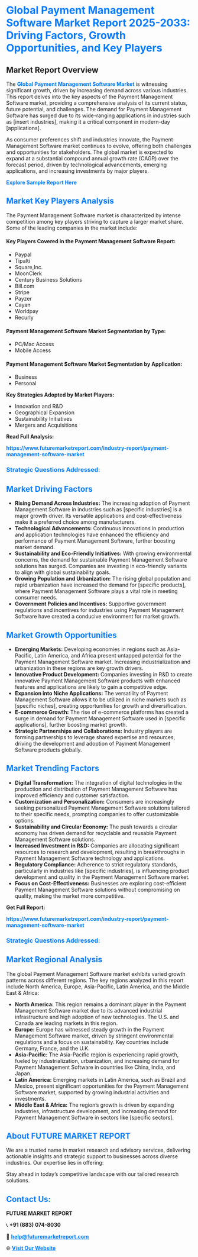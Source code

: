 <h1 style="color: #007BFF;">Global Payment Management Software Market Report 2025-2033: Driving Factors, Growth Opportunities, and Key Players</h1>

<section id="overview">
<h2>Market Report Overview</h2>
<p>The <a href="https://www.futuremarketreport.com/industry-report/payment-management-software-market" style="color: #007BFF; text-decoration: none;"><strong>Global Payment Management Software Market</strong></a> is witnessing significant growth, driven by increasing demand across various industries. This report delves into the key aspects of the Payment Management Software market, providing a comprehensive analysis of its current status, future potential, and challenges. The demand for Payment Management Software has surged due to its wide-ranging applications in industries such as [insert industries], making it a critical component in modern-day [applications].</p>
<p>As consumer preferences shift and industries innovate, the Payment Management Software market continues to evolve, offering both challenges and opportunities for stakeholders. The global market is expected to expand at a substantial compound annual growth rate (CAGR) over the forecast period, driven by technological advancements, emerging applications, and increasing investments by major players.</p>
</section>

<section id="overview">
<p><a href="https://www.futuremarketreport.com/request-sample/reportId=56671" style="color: #007BFF; text-decoration: none;"><strong>Explore Sample Report Here</strong></a></p>
</section>

<section id="key-players">
<h2 style="color: #007BFF;">Market Key Players Analysis</h2>
<p>The Payment Management Software market is characterized by intense competition among key players striving to capture a larger market share. Some of the leading companies in the market include:</p>
<h4>Key Players Covered in the Payment Management Software Report:</h4>
<ul><li>Paypal</li><li>Tipalti</li><li>Square,Inc.</li><li>MoonClerk</li><li>Century Business Solutions</li><li>Bill.com</li><li>Stripe</li><li>Payzer</li><li>Cayan</li><li>Worldpay</li><li>Recurly</li></ul>
<h4>Payment Management Software Market Segmentation by Type:</h4>
<ul><li>PC/Mac Access</li><li>Mobile Access</li></ul>

<h4>Payment Management Software Market Segmentation by Application:</h4>
<ul><li>Business</li><li>Personal</li></ul>
<p><strong>Key Strategies Adopted by Market Players:</strong></p>
<ul>
<li>Innovation and R&D</li>
<li>Geographical Expansion</li>
<li>Sustainability Initiatives</li>
<li>Mergers and Acquisitions</li>
</ul>
</section>

<section>
<p><strong>Read Full Analysis: </strong></p><a href="https://www.futuremarketreport.com/industry-report/payment-management-software-market" style="color: #007BFF; text-decoration: none;"><strong>https://www.futuremarketreport.com/industry-report/payment-management-software-market</strong></a>
<h3 style="color: #007BFF;">Strategic Questions Addressed:</h3>
</section>

<section id="driving-factors">
<h2 style="color: #007BFF;">Market Driving Factors</h2>
<ul>
<li><strong>Rising Demand Across Industries:</strong> The increasing adoption of Payment Management Software in industries such as [specific industries] is a major growth driver. Its versatile applications and cost-effectiveness make it a preferred choice among manufacturers.</li>
<li><strong>Technological Advancements:</strong> Continuous innovations in production and application technologies have enhanced the efficiency and performance of Payment Management Software, further boosting market demand.</li>
<li><strong>Sustainability and Eco-Friendly Initiatives:</strong> With growing environmental concerns, the demand for sustainable Payment Management Software solutions has surged. Companies are investing in eco-friendly variants to align with global sustainability goals.</li>
<li><strong>Growing Population and Urbanization:</strong> The rising global population and rapid urbanization have increased the demand for [specific products], where Payment Management Software plays a vital role in meeting consumer needs.</li>
<li><strong>Government Policies and Incentives:</strong> Supportive government regulations and incentives for industries using Payment Management Software have created a conducive environment for market growth.</li>
</ul>
</section>

<section id="growth-opportunities">
<h2 style="color: #007BFF;">Market Growth Opportunities</h2>
<ul>
<li><strong>Emerging Markets:</strong> Developing economies in regions such as Asia-Pacific, Latin America, and Africa present untapped potential for the Payment Management Software market. Increasing industrialization and urbanization in these regions are key growth drivers.</li>
<li><strong>Innovative Product Development:</strong> Companies investing in R&D to create innovative Payment Management Software products with enhanced features and applications are likely to gain a competitive edge.</li>
<li><strong>Expansion into Niche Applications:</strong> The versatility of Payment Management Software allows it to be utilized in niche markets such as [specific niches], creating opportunities for growth and diversification.</li>
<li><strong>E-commerce Growth:</strong> The rise of e-commerce platforms has created a surge in demand for Payment Management Software used in [specific applications], further boosting market growth.</li>
<li><strong>Strategic Partnerships and Collaborations:</strong> Industry players are forming partnerships to leverage shared expertise and resources, driving the development and adoption of Payment Management Software products globally.</li>
</ul>
</section>

<section id="trending-factors">
<h2 style="color: #007BFF;">Market Trending Factors</h2>
<ul>
<li><strong>Digital Transformation:</strong> The integration of digital technologies in the production and distribution of Payment Management Software has improved efficiency and customer satisfaction.</li>
<li><strong>Customization and Personalization:</strong> Consumers are increasingly seeking personalized Payment Management Software solutions tailored to their specific needs, prompting companies to offer customizable options.</li>
<li><strong>Sustainability and Circular Economy:</strong> The push towards a circular economy has driven demand for recyclable and reusable Payment Management Software solutions.</li>
<li><strong>Increased Investment in R&D:</strong> Companies are allocating significant resources to research and development, resulting in breakthroughs in Payment Management Software technology and applications.</li>
<li><strong>Regulatory Compliance:</strong> Adherence to strict regulatory standards, particularly in industries like [specific industries], is influencing product development and quality in the Payment Management Software market.</li>
<li><strong>Focus on Cost-Effectiveness:</strong> Businesses are exploring cost-efficient Payment Management Software solutions without compromising on quality, making the market more competitive.</li>
</ul>
</section>

<section>
<p><strong>Get Full Report: </strong></p><a href="https://www.futuremarketreport.com/industry-report/payment-management-software-market" style="color: #007BFF; text-decoration: none;"><strong>https://www.futuremarketreport.com/industry-report/payment-management-software-market</strong></a>
<h3 style="color: #007BFF;">Strategic Questions Addressed:</h3>
</section>


<section id="regional-analysis">
<h2 style="color: #007BFF;">Market Regional Analysis</h2>
<p>The global Payment Management Software market exhibits varied growth patterns across different regions. The key regions analyzed in this report include North America, Europe, Asia-Pacific, Latin America, and the Middle East & Africa:</p>
<ul>
<li><strong>North America:</strong> This region remains a dominant player in the Payment Management Software market due to its advanced industrial infrastructure and high adoption of new technologies. The U.S. and Canada are leading markets in this region.</li>
<li><strong>Europe:</strong> Europe has witnessed steady growth in the Payment Management Software market, driven by stringent environmental regulations and a focus on sustainability. Key countries include Germany, France, and the U.K.</li>
<li><strong>Asia-Pacific:</strong> The Asia-Pacific region is experiencing rapid growth, fueled by industrialization, urbanization, and increasing demand for Payment Management Software in countries like China, India, and Japan.</li>
<li><strong>Latin America:</strong> Emerging markets in Latin America, such as Brazil and Mexico, present significant opportunities for the Payment Management Software market, supported by growing industrial activities and investments.</li>
<li><strong>Middle East & Africa:</strong> The region’s growth is driven by expanding industries, infrastructure development, and increasing demand for Payment Management Software in sectors like [specific sectors].</li>
</ul>
</section>

<footer>
<h2 style="color: #007BFF;">About FUTURE MARKET REPORT</h2>
<p>We are a trusted name in market research and advisory services, delivering actionable insights and strategic support to businesses across diverse industries. Our expertise lies in offering:</p>

<p>Stay ahead in today’s competitive landscape with our tailored research solutions.</p>

<h2 style="color: #007BFF;">Contact Us:</h2>
<p><strong>FUTURE MARKET REPORT</strong></p>
<p>📞 <strong>+91 (883) 074-8030</strong></p>
<p>📧 <strong><a href="mailto:help@futuremarketreport.com" style="color: #007BFF;">help@futuremarketreport.com</a></strong></p>
<p>🌐 <strong><a href="https://www.futuremarketreport.com/" style="color: #007BFF;">Visit Our Website</a></strong></p>
</footer>